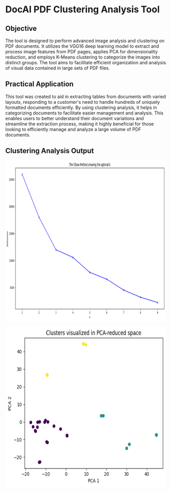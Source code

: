 # DocAI PDF Clustering Analysis Tool

## Objective

The tool is designed to perform advanced image analysis and clustering on PDF documents.
It utilizes the VGG16 deep learning model to extract and process image features from PDF pages,
applies PCA for dimensionality reduction, and employs K-Means clustering to categorize the images into distinct groups.
The tool aims to facilitate efficient organization and analysis of visual data contained in large sets of PDF files.

## Practical Application
This tool was created to aid in extracting tables from documents with varied layouts, responding to a customer's need to handle hundreds of uniquely formatted documents efficiently. By using clustering analysis, it helps in categorizing documents to facilitate easier management and analysis. This enables users to better understand their document variations and streamline the extraction process, making it highly beneficial for those looking to efficiently manage and analyze a large volume of PDF documents.


## Clustering Analysis Output

<img src="./images/cc2.png" width=500 height=500 alt="cc2.png"> </img>

<img src="./images/cc3.png" width=500 height=500 alt="cc3.png"> </img>
